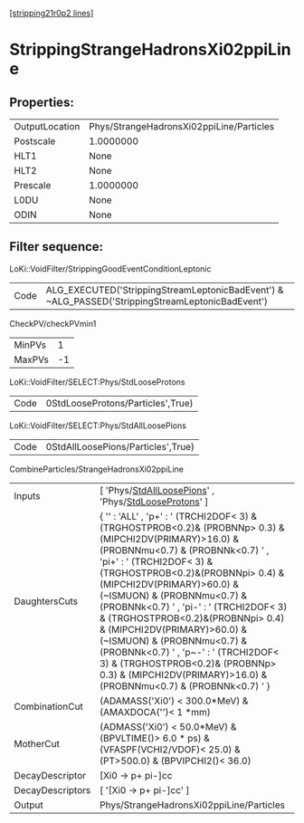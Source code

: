 [[stripping21r0p2 lines]](./stripping21r0p2-index)

# StrippingStrangeHadronsXi02ppiLine

## Properties:

|                |                                          |
|----------------|------------------------------------------|
| OutputLocation | Phys/StrangeHadronsXi02ppiLine/Particles |
| Postscale      | 1.0000000                                |
| HLT1           | None                                     |
| HLT2           | None                                     |
| Prescale       | 1.0000000                                |
| L0DU           | None                                     |
| ODIN           | None                                     |

## Filter sequence:

LoKi::VoidFilter/StrippingGoodEventConditionLeptonic

|      |                                                                                                  |
|------|--------------------------------------------------------------------------------------------------|
| Code | ALG_EXECUTED('StrippingStreamLeptonicBadEvent') & ~ALG_PASSED('StrippingStreamLeptonicBadEvent') |

CheckPV/checkPVmin1

|        |     |
|--------|-----|
| MinPVs | 1   |
| MaxPVs | -1  |

LoKi::VoidFilter/SELECT:Phys/StdLooseProtons

|      |                                   |
|------|-----------------------------------|
| Code | 0StdLooseProtons/Particles',True) |

LoKi::VoidFilter/SELECT:Phys/StdAllLoosePions

|      |                                    |
|------|------------------------------------|
| Code | 0StdAllLoosePions/Particles',True) |

CombineParticles/StrangeHadronsXi02ppiLine

|                  |                                                                                                                                                                                                                                                                                                                                                                                                                                                                                                                                                                                       |
|------------------|---------------------------------------------------------------------------------------------------------------------------------------------------------------------------------------------------------------------------------------------------------------------------------------------------------------------------------------------------------------------------------------------------------------------------------------------------------------------------------------------------------------------------------------------------------------------------------------|
| Inputs           | [ 'Phys/[StdAllLoosePions](./stripping21r0p2-commonparticles-stdallloosepions)' , 'Phys/[StdLooseProtons](./stripping21r0p2-commonparticles-stdlooseprotons)' ]                                                                                                                                                                                                                                                                                                                                                                                                                     |
| DaughtersCuts    | { '' : 'ALL' , 'p+' : ' (TRCHI2DOF\< 3) & (TRGHOSTPROB\<0.2)& (PROBNNp\> 0.3) & (MIPCHI2DV(PRIMARY)\>16.0) & (PROBNNmu\<0.7) & (PROBNNk\<0.7) ' , 'pi+' : ' (TRCHI2DOF\< 3) & (TRGHOSTPROB\<0.2)&(PROBNNpi\> 0.4) & (MIPCHI2DV(PRIMARY)\>60.0) & (~ISMUON) & (PROBNNmu\<0.7) & (PROBNNk\<0.7) ' , 'pi-' : ' (TRCHI2DOF\< 3) & (TRGHOSTPROB\<0.2)&(PROBNNpi\> 0.4) & (MIPCHI2DV(PRIMARY)\>60.0) & (~ISMUON) & (PROBNNmu\<0.7) & (PROBNNk\<0.7) ' , 'p~-' : ' (TRCHI2DOF\< 3) & (TRGHOSTPROB\<0.2)& (PROBNNp\> 0.3) & (MIPCHI2DV(PRIMARY)\>16.0) & (PROBNNmu\<0.7) & (PROBNNk\<0.7) ' } |
| CombinationCut   | (ADAMASS('Xi0') \< 300.0\*MeV) & (AMAXDOCA('')\< 1 \*mm)                                                                                                                                                                                                                                                                                                                                                                                                                                                                                                                              |
| MotherCut        | (ADMASS('Xi0') \< 50.0\*MeV) & (BPVLTIME()\> 6.0 \* ps) & (VFASPF(VCHI2/VDOF)\< 25.0) & (PT\>500.0) & (BPVIPCHI2()\< 36.0)                                                                                                                                                                                                                                                                                                                                                                                                                                                            |
| DecayDescriptor  | [Xi0 -\> p+ pi-]cc                                                                                                                                                                                                                                                                                                                                                                                                                                                                                                                                                                  |
| DecayDescriptors | [ '[Xi0 -\> p+ pi-]cc' ]                                                                                                                                                                                                                                                                                                                                                                                                                                                                                                                                                          |
| Output           | Phys/StrangeHadronsXi02ppiLine/Particles                                                                                                                                                                                                                                                                                                                                                                                                                                                                                                                                              |

